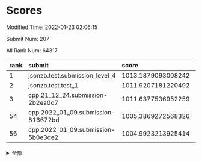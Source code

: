 # Scores

Modified Time: 2022-01-23 02:06:15

Submit Num: 207

All Rank Num: 64317

| rank |               submit               |       score        |       sigma        | pk_num |
| :--- | :--------------------------------- | :----------------- | :----------------- | :----- |
| 1    | jsonzb.test.submission_level_4     | 1013.1879093008242 | 0.795991908735112  | 1243   |
| 2    | jsonzb.test.test_1                 | 1011.9207181220492 | 0.7834491241510722 | 1245   |
| 3    | cpp.21_12_24.submission-2b2ea0d7   | 1011.6377536952259 | 0.7695588777931388 | 1243   |
| 54   | cpp.2022_01_09.submission-816672bd | 1005.3869272568326 | 0.7214425991049804 | 1246   |
| 56   | cpp.2022_01_09.submission-5b0e3de2 | 1004.9923213925414 | 0.717609186843087  | 1236   |


<details>
<summary>全部</summary>

| rank |                 submit                 |       score        |       sigma        | pk_num |
| :--- | :------------------------------------- | :----------------- | :----------------- | :----- |
| 1    | jsonzb.test.submission_level_4         | 1013.1879093008242 | 0.795991908735112  | 1243   |
| 2    | jsonzb.test.test_1                     | 1011.9207181220492 | 0.7834491241510722 | 1245   |
| 3    | cpp.21_12_24.submission-2b2ea0d7       | 1011.6377536952259 | 0.7695588777931388 | 1243   |
| 4    | gobigger.level_3.submission_level_3_4  | 1011.4969354915328 | 0.7863837127791701 | 1247   |
| 5    | gobigger.level_3.submission_level_3_26 | 1011.2758521339329 | 0.7715898389162008 | 1240   |
| 6    | gobigger.level_3.submission_level_3_35 | 1011.0328964347311 | 0.7791726989100699 | 1242   |
| 7    | gobigger.level_3.submission_level_3_34 | 1011.0103208742182 | 0.7651094159968661 | 1248   |
| 8    | gobigger.level_3.submission_level_3_46 | 1010.9817485645506 | 0.745499698048484  | 1246   |
| 9    | gobigger.level_3.submission_level_3_8  | 1010.8721320169496 | 0.7563630650062939 | 1242   |
| 10   | gobigger.level_3.submission_level_3_40 | 1010.768588760641  | 0.7856529659350815 | 1237   |
| 11   | gobigger.level_3.submission_level_3_15 | 1010.733252749814  | 0.7763263382643528 | 1243   |
| 12   | gobigger.level_3.submission_level_3_23 | 1010.5840914931767 | 0.7718251965518912 | 1242   |
| 13   | gobigger.level_3.submission_level_3_24 | 1010.4703218288652 | 0.7639590111473595 | 1244   |
| 14   | gobigger.level_3.submission_level_3_43 | 1010.4120834639766 | 0.7643111343333385 | 1242   |
| 15   | gobigger.level_3.submission_level_3_22 | 1010.3761081489332 | 0.7544754084450566 | 1242   |
| 16   | gobigger.level_3.submission_level_3_33 | 1010.3720033353849 | 0.7629569547336549 | 1242   |
| 17   | gobigger.level_3.submission_level_3_42 | 1010.3460301373029 | 0.7783026731598065 | 1246   |
| 18   | gobigger.level_3.submission_level_3_45 | 1010.2584545552768 | 0.7680490426784107 | 1245   |
| 19   | gobigger.level_3.submission_level_3_6  | 1010.2342019507569 | 0.7566352585756979 | 1242   |
| 20   | gobigger.level_3.submission_level_3_29 | 1010.1559288859326 | 0.7721739775369686 | 1243   |
| 21   | gobigger.level_3.submission_level_3_12 | 1010.1090020467512 | 0.7622628008885152 | 1241   |
| 22   | gobigger.level_3.submission_level_3_5  | 1010.0367007345635 | 0.7533302493460736 | 1241   |
| 23   | gobigger.level_3.submission_level_3_18 | 1010.0044224449975 | 0.7482102897796288 | 1246   |
| 24   | gobigger.level_3.submission_level_3_9  | 1009.9181729895447 | 0.7444885349502408 | 1244   |
| 25   | gobigger.level_3.submission_level_3_21 | 1009.8659387326611 | 0.7592146098985361 | 1241   |
| 26   | gobigger.level_3.submission_level_3_49 | 1009.8495910988746 | 0.7548069960972347 | 1242   |
| 27   | gobigger.level_3.submission_level_3_2  | 1009.7920372842597 | 0.7432007357834856 | 1244   |
| 28   | gobigger.level_3.submission_level_3_0  | 1009.7779144967053 | 0.7653279783513237 | 1240   |
| 29   | gobigger.level_3.submission_level_3_13 | 1009.731219805674  | 0.763698825852252  | 1246   |
| 30   | gobigger.level_3.submission_level_3_37 | 1009.7282240457173 | 0.7403430235414499 | 1242   |
| 31   | gobigger.level_3.submission_level_3_36 | 1009.6557188575762 | 0.763701669368859  | 1244   |
| 32   | gobigger.level_3.submission_level_3_25 | 1009.647797696827  | 0.7678743457996421 | 1244   |
| 33   | gobigger.level_3.submission_level_3_14 | 1009.6233908092597 | 0.7498747779057925 | 1235   |
| 34   | gobigger.level_3.submission_level_3_1  | 1009.6155804338405 | 0.7377245454359848 | 1243   |
| 35   | gobigger.level_3.submission_level_3_11 | 1009.5980342566077 | 0.7411516554499434 | 1245   |
| 36   | gobigger.level_3.submission_level_3_17 | 1009.4897194397983 | 0.7405919135645485 | 1236   |
| 37   | gobigger.level_3.submission_level_3_31 | 1009.4343608949503 | 0.7523840435758246 | 1240   |
| 38   | gobigger.level_3.submission_level_3_30 | 1009.3093274332558 | 0.7354603033501189 | 1241   |
| 39   | gobigger.level_3.submission_level_3_19 | 1009.2967900819338 | 0.7710289567514206 | 1241   |
| 40   | gobigger.level_3.submission_level_3_10 | 1009.2840527152549 | 0.745098019635682  | 1247   |
| 41   | gobigger.level_3.submission_level_3_32 | 1009.2769905894875 | 0.7419745578804837 | 1240   |
| 42   | gobigger.level_3.submission_level_3_38 | 1009.2639197587018 | 0.7374704390595472 | 1238   |
| 43   | gobigger.level_3.submission_level_3_27 | 1009.0996012746975 | 0.7399146807516294 | 1242   |
| 44   | gobigger.level_3.submission_level_3_48 | 1009.0724129034297 | 0.7515964307711519 | 1239   |
| 45   | gobigger.level_3.submission_level_3_41 | 1008.9816511426963 | 0.7343041070536663 | 1242   |
| 46   | gobigger.level_3.submission_level_3_47 | 1008.951062523638  | 0.7359277365173487 | 1245   |
| 47   | gobigger.level_3.submission_level_3_3  | 1008.9033356874643 | 0.7311195819585979 | 1243   |
| 48   | gobigger.level_3.submission_level_3_28 | 1008.8396210097093 | 0.7424739237366594 | 1242   |
| 49   | gobigger.level_3.submission_level_3_39 | 1008.7930573644778 | 0.7625887302792664 | 1248   |
| 50   | gobigger.level_3.submission_level_3_20 | 1008.7025879722381 | 0.7377906294979484 | 1242   |
| 51   | gobigger.level_3.submission_level_3_7  | 1008.3608916458049 | 0.7488658454532108 | 1238   |
| 52   | gobigger.level_3.submission_level_3_16 | 1008.2141648858947 | 0.747805859815714  | 1240   |
| 53   | gobigger.level_3.submission_level_3_44 | 1007.9366738282752 | 0.732405535040847  | 1242   |
| 54   | cpp.2022_01_09.submission-816672bd     | 1005.3869272568326 | 0.7214425991049804 | 1246   |
| 55   | gobigger.level_1.submission_level_1_23 | 1005.0572053623705 | 0.7238303052681401 | 1246   |
| 56   | cpp.2022_01_09.submission-5b0e3de2     | 1004.9923213925414 | 0.717609186843087  | 1236   |
| 57   | gobigger.level_1.submission_level_1_24 | 1004.9506845325706 | 0.7310805575647145 | 1245   |
| 58   | gobigger.level_1.submission_level_1_5  | 1004.7759773013438 | 0.7327593175183066 | 1241   |
| 59   | gobigger.level_1.submission_level_1_3  | 1004.6631409643508 | 0.7144241453977971 | 1241   |
| 60   | gobigger.level_1.submission_level_1_43 | 1004.4140833875114 | 0.7103761799985855 | 1244   |
| 61   | gobigger.level_1.submission_level_1_26 | 1004.3850716633756 | 0.7212998404420078 | 1241   |
| 62   | gobigger.level_1.submission_level_1_17 | 1004.214947497282  | 0.7087564947722687 | 1243   |
| 63   | gobigger.level_1.submission_level_1_12 | 1004.0976098235585 | 0.71032542541374   | 1248   |
| 64   | gobigger.level_1.submission_level_1_25 | 1004.0568359719348 | 0.7258605478353779 | 1244   |
| 65   | gobigger.level_1.submission_level_1_48 | 1003.9871598079238 | 0.7176817377902225 | 1244   |
| 66   | gobigger.level_1.submission_level_1_9  | 1003.862538101285  | 0.7030005853630413 | 1240   |
| 67   | gobigger.level_1.submission_level_1_46 | 1003.8319233692255 | 0.7156992245083816 | 1240   |
| 68   | gobigger.level_1.submission_level_1_28 | 1003.7261963973232 | 0.7203897771385268 | 1244   |
| 69   | gobigger.level_1.submission_level_1_35 | 1003.696885720458  | 0.7137455326875095 | 1243   |
| 70   | gobigger.level_1.submission_level_1_45 | 1003.664569166887  | 0.7178371047303461 | 1240   |
| 71   | gobigger.level_1.submission_level_1_39 | 1003.6332521341569 | 0.7206095551012398 | 1244   |
| 72   | gobigger.level_1.submission_level_1_19 | 1003.6148305146811 | 0.7100194680583644 | 1241   |
| 73   | gobigger.level_1.submission_level_1_37 | 1003.5814849858912 | 0.7209237152049879 | 1245   |
| 74   | gobigger.level_1.submission_level_1_21 | 1003.540884895402  | 0.7161468772663854 | 1242   |
| 75   | gobigger.level_1.submission_level_1_7  | 1003.4971213022269 | 0.7113756437749412 | 1242   |
| 76   | gobigger.level_1.submission_level_1_15 | 1003.4829642230733 | 0.7155288370283974 | 1249   |
| 77   | gobigger.level_1.submission_level_1_27 | 1003.4364916008574 | 0.7021299332772473 | 1243   |
| 78   | gobigger.level_1.submission_level_1_32 | 1003.4321310469113 | 0.7069949124953887 | 1248   |
| 79   | gobigger.level_1.submission_level_1_33 | 1003.3937541659351 | 0.7221285839336846 | 1243   |
| 80   | gobigger.level_1.submission_level_1_20 | 1003.3824960746645 | 0.7051625412546689 | 1246   |
| 81   | gobigger.level_1.submission_level_1_36 | 1003.3771168521929 | 0.7043821571565434 | 1242   |
| 82   | gobigger.level_1.submission_level_1_31 | 1003.3516605484037 | 0.7031350721779662 | 1244   |
| 83   | gobigger.level_1.submission_level_1_1  | 1003.206987353956  | 0.7143695677573068 | 1245   |
| 84   | gobigger.level_1.submission_level_1_41 | 1003.2024437672376 | 0.7058314915822081 | 1247   |
| 85   | gobigger.level_1.submission_level_1_10 | 1003.1670240580913 | 0.7112888127608488 | 1242   |
| 86   | gobigger.level_1.submission_level_1_2  | 1003.1448532118375 | 0.713187479204915  | 1248   |
| 87   | gobigger.level_1.submission_level_1_49 | 1003.1393169613121 | 0.7123622983138803 | 1240   |
| 88   | gobigger.level_1.submission_level_1_38 | 1003.0497176751059 | 0.716455372660715  | 1248   |
| 89   | gobigger.level_1.submission_level_1_4  | 1003.0041793761277 | 0.7168808928552317 | 1243   |
| 90   | gobigger.level_1.submission_level_1_14 | 1002.9797360770356 | 0.7179385355383602 | 1244   |
| 91   | gobigger.level_1.submission_level_1_29 | 1002.9006291268638 | 0.7153562130993942 | 1245   |
| 92   | gobigger.level_1.submission_level_1_6  | 1002.8699919706967 | 0.7041848949556748 | 1247   |
| 93   | gobigger.level_1.submission_level_1_42 | 1002.8207384182153 | 0.7042719829209004 | 1245   |
| 94   | gobigger.level_1.submission_level_1_8  | 1002.7822559967885 | 0.7106954851598924 | 1246   |
| 95   | gobigger.level_1.submission_level_1_34 | 1002.7786024557898 | 0.7189854069817941 | 1242   |
| 96   | gobigger.level_1.submission_level_1_11 | 1002.7493993967252 | 0.7166323028462366 | 1241   |
| 97   | gobigger.level_1.submission_level_1_44 | 1002.7051597064892 | 0.718918658783143  | 1239   |
| 98   | gobigger.level_1.submission_level_1_22 | 1002.6844686913118 | 0.7042967145988477 | 1244   |
| 99   | gobigger.level_1.submission_level_1_30 | 1002.5345643772458 | 0.7125607606682567 | 1243   |
| 100  | gobigger.level_1.submission_level_1_0  | 1002.5070596468772 | 0.7023329940698134 | 1246   |
| 101  | gobigger.level_1.submission_level_1_40 | 1002.3987257183376 | 0.7174758465714881 | 1245   |
| 102  | gobigger.level_1.submission_level_1_13 | 1002.3567065019574 | 0.720725481213421  | 1243   |
| 103  | gobigger.level_1.submission_level_1_47 | 1002.3205442771321 | 0.7113196260272637 | 1238   |
| 104  | gobigger.level_1.submission_level_1_18 | 1002.1930681179373 | 0.7033916270365207 | 1239   |
| 105  | gobigger.level_1.submission_level_1_16 | 1001.932288530426  | 0.71860050463759   | 1246   |
| 106  | gobigger.random.submission_random_35   | 997.2591934885772  | 0.717436415904595  | 1243   |
| 107  | gobigger.random.submission_random_17   | 997.2587808545655  | 0.707496487653092  | 1243   |
| 108  | gobigger.random.submission_random_16   | 997.1982499808516  | 0.7221543537916505 | 1243   |
| 109  | gobigger.random.submission_random_33   | 997.0637444492367  | 0.7097909297597497 | 1239   |
| 110  | gobigger.random.submission_random_4    | 996.9287848571618  | 0.6951395784489581 | 1238   |
| 111  | gobigger.random.submission_random_13   | 996.879844021474   | 0.718863793392346  | 1243   |
| 112  | gobigger.random.submission_random_37   | 996.8746986093112  | 0.7132450947161223 | 1240   |
| 113  | gobigger.random.submission_random_5    | 996.6825889131695  | 0.7182706010534028 | 1242   |
| 114  | gobigger.random.submission_random_26   | 996.5983262965882  | 0.709560506321481  | 1241   |
| 115  | gobigger.random.submission_random_45   | 996.5069634878852  | 0.7098155222393983 | 1241   |
| 116  | gobigger.random.submission_random_47   | 996.3730708485974  | 0.7060512642794311 | 1242   |
| 117  | gobigger.random.submission_random_30   | 996.3066951768155  | 0.7077194015185081 | 1232   |
| 118  | gobigger.random.submission_random_36   | 996.2165406364844  | 0.7075864864227766 | 1244   |
| 119  | gobigger.random.submission_random_3    | 996.1353057729774  | 0.7092276552512095 | 1241   |
| 120  | gobigger.random.submission_random_31   | 996.1160023470222  | 0.7038322685880877 | 1246   |
| 121  | gobigger.random.submission_random_1    | 996.003608996962   | 0.718568498574583  | 1240   |
| 122  | gobigger.random.submission_random_29   | 995.9614194420595  | 0.7177119496719775 | 1241   |
| 123  | gobigger.random.submission_random_7    | 995.9091807475187  | 0.7049451713896678 | 1246   |
| 124  | gobigger.random.submission_random_44   | 995.8683130030927  | 0.7025446174026452 | 1242   |
| 125  | gobigger.random.submission_random_19   | 995.8603363292847  | 0.7038647130835295 | 1242   |
| 126  | gobigger.random.submission_random_14   | 995.8484234880135  | 0.7287565394176692 | 1248   |
| 127  | gobigger.random.submission_random_46   | 995.8239450482884  | 0.7100627787578258 | 1241   |
| 128  | gobigger.random.submission_random_25   | 995.8209236295137  | 0.7137754661166467 | 1242   |
| 129  | gobigger.random.submission_random_23   | 995.8121980398282  | 0.7223334733268085 | 1237   |
| 130  | gobigger.random.submission_random_39   | 995.8066773731695  | 0.6993214596432348 | 1248   |
| 131  | gobigger.random.submission_random_32   | 995.7986455031433  | 0.7267059305339202 | 1239   |
| 132  | gobigger.random.submission_random_42   | 995.6596693084578  | 0.7217556400246797 | 1241   |
| 133  | gobigger.random.submission_random_21   | 995.6030468691138  | 0.7179739618552574 | 1245   |
| 134  | gobigger.random.submission_random_40   | 995.5909952742732  | 0.7100091491090668 | 1250   |
| 135  | gobigger.random.submission_random_12   | 995.4786241196983  | 0.7080210075876511 | 1238   |
| 136  | gobigger.random.submission_random_20   | 995.4767261552527  | 0.7170543209355408 | 1238   |
| 137  | gobigger.random.submission_random_34   | 995.4620078381965  | 0.7160391562208329 | 1241   |
| 138  | gobigger.random.submission_random_8    | 995.4248927187723  | 0.7023831683499038 | 1243   |
| 139  | gobigger.random.submission_random_10   | 995.3191827783122  | 0.7201768539881563 | 1245   |
| 140  | gobigger.random.submission_random_2    | 995.3179324011048  | 0.725244877036207  | 1248   |
| 141  | gobigger.random.submission_random_41   | 995.2947179650757  | 0.7041114582774797 | 1239   |
| 142  | gobigger.random.submission_random_0    | 995.2848316484411  | 0.7105423293847265 | 1246   |
| 143  | gobigger.random.submission_random_18   | 995.2440471548989  | 0.7058024242142393 | 1245   |
| 144  | gobigger.random.submission_random_15   | 995.2252986126825  | 0.7166292701497157 | 1243   |
| 145  | gobigger.random.submission_random_43   | 995.1960411805718  | 0.7048589810597736 | 1242   |
| 146  | gobigger.random.submission_random_28   | 995.1402322485022  | 0.7166665257656911 | 1244   |
| 147  | gobigger.random.submission_random_38   | 995.0922018950399  | 0.7045748786160306 | 1245   |
| 148  | gobigger.random.submission_random_24   | 995.085801772226   | 0.7157364506970925 | 1242   |
| 149  | gobigger.random.submission_random_11   | 995.0824789688868  | 0.7248361876475437 | 1244   |
| 150  | gobigger.random.submission_random_22   | 994.9038212729248  | 0.7101179971491582 | 1241   |
| 151  | gobigger.random.submission_random_49   | 994.8868876703536  | 0.7148991112592821 | 1245   |
| 152  | gobigger.random.submission_random_27   | 994.8809847285423  | 0.7077411208246479 | 1241   |
| 153  | gobigger.random.submission_random_9    | 994.8202939046312  | 0.7132749724633308 | 1240   |
| 154  | gobigger.random.submission_random_6    | 994.7052957195822  | 0.7176947522226028 | 1247   |
| 155  | gobigger.random.submission_random_48   | 994.6515378294275  | 0.7182435786758334 | 1245   |
| 156  | gobigger.level_2.submission_level_2_44 | 994.2332655333867  | 0.7374332488687239 | 1245   |
| 157  | gobigger.level_2.submission_level_2_25 | 994.0670041963335  | 0.7257731097948354 | 1237   |
| 158  | gobigger.level_2.submission_level_2_32 | 993.5807059179484  | 0.7129220493715687 | 1242   |
| 159  | gobigger.level_2.submission_level_2_40 | 993.5744880311413  | 0.7266761917305042 | 1240   |
| 160  | gobigger.level_2.submission_level_2_17 | 993.4805402214959  | 0.7397880622786022 | 1245   |
| 161  | gobigger.level_2.submission_level_2_26 | 993.475619883855   | 0.7330939835234594 | 1245   |
| 162  | gobigger.level_2.submission_level_2_23 | 993.2248457317395  | 0.7599721838803002 | 1246   |
| 163  | gobigger.level_2.submission_level_2_45 | 992.9709162998062  | 0.7371558654238587 | 1246   |
| 164  | gobigger.level_2.submission_level_2_2  | 992.8271778265556  | 0.7397260183093396 | 1246   |
| 165  | gobigger.level_2.submission_level_2_15 | 992.8133250747189  | 0.7483796940822094 | 1242   |
| 166  | gobigger.level_2.submission_level_2_0  | 992.7549980733476  | 0.7376941992467879 | 1244   |
| 167  | gobigger.level_2.submission_level_2_30 | 992.7304555965447  | 0.7278308791756694 | 1243   |
| 168  | gobigger.level_2.submission_level_2_14 | 992.661506648373   | 0.7332117215535916 | 1247   |
| 169  | gobigger.level_2.submission_level_2_31 | 992.6503549536731  | 0.7314306467564263 | 1245   |
| 170  | gobigger.level_2.submission_level_2_6  | 992.6232380071152  | 0.7496389118342887 | 1242   |
| 171  | gobigger.level_2.submission_level_2_42 | 992.5524483053146  | 0.7392013733516073 | 1240   |
| 172  | gobigger.level_2.submission_level_2_8  | 992.4146853040127  | 0.7714058566576381 | 1241   |
| 173  | gobigger.level_2.submission_level_2_29 | 992.3145505843102  | 0.7452215396028687 | 1244   |
| 174  | gobigger.level_2.submission_level_2_3  | 992.2491766902381  | 0.7328309190099659 | 1243   |
| 175  | gobigger.level_2.submission_level_2_49 | 992.1644803604105  | 0.7539208049131124 | 1243   |
| 176  | gobigger.level_2.submission_level_2_1  | 992.1590109882869  | 0.7586270747228178 | 1237   |
| 177  | gobigger.level_2.submission_level_2_10 | 992.1278984112539  | 0.7448197571716519 | 1245   |
| 178  | gobigger.level_2.submission_level_2_34 | 992.1186711666701  | 0.7332943534671518 | 1247   |
| 179  | gobigger.level_2.submission_level_2_24 | 992.0726910010773  | 0.7429857223998483 | 1249   |
| 180  | gobigger.level_2.submission_level_2_7  | 992.07112297844    | 0.7528641469954758 | 1241   |
| 181  | gobigger.level_2.submission_level_2_27 | 992.0466526389135  | 0.7495567255589378 | 1248   |
| 182  | gobigger.level_2.submission_level_2_20 | 992.0312269879388  | 0.7407567320079625 | 1243   |
| 183  | gobigger.level_2.submission_level_2_16 | 992.0129468381921  | 0.7325882700346958 | 1247   |
| 184  | gobigger.level_2.submission_level_2_33 | 991.7781632437875  | 0.7562168397395779 | 1247   |
| 185  | gobigger.level_2.submission_level_2_22 | 991.7778419435975  | 0.760599736505192  | 1242   |
| 186  | gobigger.level_2.submission_level_2_36 | 991.763830822835   | 0.7450438249713102 | 1238   |
| 187  | gobigger.level_2.submission_level_2_9  | 991.7259077939277  | 0.7313725770609103 | 1243   |
| 188  | gobigger.level_2.submission_level_2_21 | 991.6952829992599  | 0.7578440131142137 | 1239   |
| 189  | gobigger.level_2.submission_level_2_41 | 991.6649861525432  | 0.7360180656138854 | 1239   |
| 190  | gobigger.level_2.submission_level_2_12 | 991.589924752655   | 0.7547659956162364 | 1243   |
| 191  | gobigger.level_2.submission_level_2_18 | 991.5564769193405  | 0.7433846366580315 | 1244   |
| 192  | gobigger.level_2.submission_level_2_35 | 991.5443596580401  | 0.7571220572680651 | 1246   |
| 193  | gobigger.level_2.submission_level_2_19 | 991.5265117207507  | 0.7575187796225248 | 1241   |
| 194  | gobigger.level_2.submission_level_2_5  | 991.4087909260056  | 0.7525927914416224 | 1243   |
| 195  | gobigger.level_2.submission_level_2_37 | 991.3842660015862  | 0.7348746755059952 | 1245   |
| 196  | gobigger.level_2.submission_level_2_39 | 991.3675114314909  | 0.7716577241109808 | 1241   |
| 197  | gobigger.level_2.submission_level_2_47 | 991.3546803611262  | 0.7552163151614236 | 1243   |
| 198  | gobigger.level_2.submission_level_2_11 | 991.3086389626421  | 0.7640536703515604 | 1247   |
| 199  | gobigger.level_2.submission_level_2_46 | 991.2909039610323  | 0.749886119112805  | 1241   |
| 200  | gobigger.level_2.submission_level_2_38 | 991.1893747165711  | 0.7363258566801993 | 1239   |
| 201  | gobigger.level_2.submission_level_2_13 | 990.9008692840548  | 0.7519557310075433 | 1245   |
| 202  | gobigger.level_2.submission_level_2_28 | 990.5070456640534  | 0.7582567213492621 | 1240   |
| 203  | gobigger.level_2.submission_level_2_43 | 990.4399858606403  | 0.7600878539553205 | 1248   |
| 204  | gobigger.level_2.submission_level_2_4  | 990.4106460391075  | 0.7759934200254097 | 1239   |
| 205  | gobigger.level_2.submission_level_2_48 | 990.3972024200331  | 0.7480156910582472 | 1239   |
| 206  | gobigger.none.submission_none_0        | 976.3098305139769  | 1.3641229462293447 | 1241   |
| 207  | gobigger.none.submission_none_1        | 976.0207787507823  | 1.4109040138833038 | 1244   |

</details>